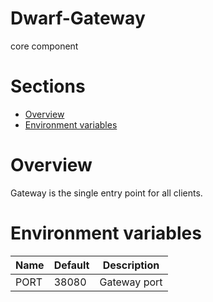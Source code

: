 Dwarf-Gateway
============
core component


# Sections

* [Overview](#overview)
* [Environment variables](#evironment-variables)

# Overview

Gateway is the single entry point for all clients.

# Environment variables

| Name 	| Default 	| Description  	|
|------	|---------	|--------------	|
| PORT 	| 38080    	| Gateway port 	|